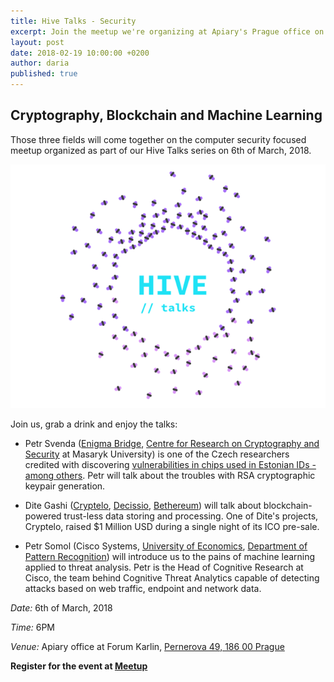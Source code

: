 ```yaml
---
title: Hive Talks - Security
excerpt: Join the meetup we're organizing at Apiary's Prague office on 6th of March
layout: post
date: 2018-02-19 10:00:00 +0200
author: daria
published: true
---
```


## Cryptography, Blockchain and Machine Learning

Those three fields will come together on the computer security focused meetup organized as part of our Hive Talks series on 6th of March, 2018.

![GitHub Repos Association](/images/2018-02-19-Hive-Talks-Security/2018-02-19-Hive-Talks-Logo.png)

Join us, grab a drink and enjoy the talks:

- Petr Svenda ([Enigma Bridge](https://enigmabridge.com/), [Centre for Research on Cryptography and Security](https://crocs.fi.muni.cz/) at Masaryk University) is one of the Czech researchers credited with discovering [vulnerabilities in chips used in Estonian IDs - among others](https://arstechnica.com/information-technology/2017/10/crypto-failure-cripples-millions-of-high-security-keys-750k-estonian-ids/). Petr will talk about the troubles with RSA cryptographic keypair generation.

- Dite Gashi ([Cryptelo](https://www.cryptelo.com/), [Decissio](https://decissio.com/), [Bethereum](https://www.bethereum.com/)) will talk about blockchain-powered trust-less data storing and processing. One of Dite's projects, Cryptelo, raised $1 Million USD during a single night of its ICO pre-sale.

- Petr Somol (Cisco Systems, [University of Economics](https://www.vse.cz/), [Department of Pattern Recognition](http://ro.utia.cas.cz/)) will introduce us to the pains of machine learning applied to threat analysis. Petr is the Head of Cognitive Research at Cisco, the team behind Cognitive Threat Analytics capable of detecting attacks based on web traffic, endpoint and network data.

*Date:* 6th of March, 2018

*Time:* 6PM

*Venue:* Apiary office at Forum Karlin, [Pernerova 49, 186 00 Prague](https://goo.gl/maps/Eje2hx6jPCL2)

**Register for the event at [Meetup](https://www.meetup.com/apiaryio/events/247647936/)**




